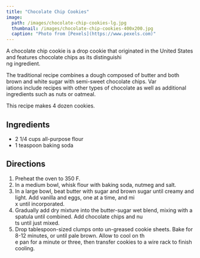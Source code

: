 ```yaml
---
title: "Chocolate Chip Cookies"
image:
  path: /images/chocolate-chip-cookies-lg.jpg
  thumbnail: /images/chocolate-chip-cookies-400x200.jpg
  caption: "Photo from [Pexels](https://www.pexels.com)"
---
```


A chocolate chip cookie is a drop cookie that originated in the United States and features chocolate chips as its distinguishi\
ng ingredient.

The traditional recipe combines a dough composed of butter and both brown and white sugar with semi-sweet chocolate chips. Var\
iations include recipes with other types of chocolate as well as additional ingredients such as nuts or oatmeal.

This recipe makes 4 dozen cookies.

## Ingredients

* 2 1/4 cups all-purpose flour
* 1 teaspoon baking soda


## Directions

1. Preheat the oven to 350 F.
2. In a medium bowl, whisk flour with baking soda, nutmeg and salt.
3. In a large bowl, beat butter with sugar and brown sugar until creamy and light. Add vanilla and eggs, one at a time, and mi\
x until incorporated.
4. Gradually add dry mixture into the butter-sugar wet blend, mixing with a spatula until combined. Add chocolate chips and nu\
ts until just mixed.
5. Drop tablespoon-sized clumps onto un-greased cookie sheets. Bake for 8-12 minutes, or until pale brown. Allow to cool on th\
e pan for a minute or three, then transfer cookies to a wire rack to finish cooling.